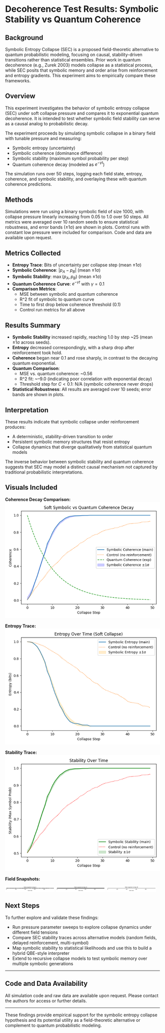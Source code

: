 
# Decoherence Test Results: Symbolic Stability vs Quantum Coherence

## Background

Symbolic Entropy Collapse (SEC) is a proposed field-theoretic alternative to quantum probabilistic modeling, focusing on causal, stability-driven transitions rather than statistical ensembles. Prior work in quantum decoherence (e.g., Zurek 2003) models collapse as a statistical process, while SEC posits that symbolic memory and order arise from reinforcement and entropy gradients. This experiment aims to empirically compare these frameworks.

## Overview

This experiment investigates the behavior of symbolic entropy collapse (SEC) under soft collapse pressure and compares it to exponential quantum decoherence. It is intended to test whether symbolic field stability can serve as a causal analog to probabilistic decay.

The experiment proceeds by simulating symbolic collapse in a binary field with tunable pressure and measuring:

* Symbolic entropy (uncertainty)
* Symbolic coherence (dominance difference)
* Symbolic stability (maximum symbol probability per step)
* Quantum coherence decay (modeled as $e^{-\gamma t}$)

The simulation runs over 50 steps, logging each field state, entropy, coherence, and symbolic stability, and overlaying these with quantum coherence predictions.


## Methods

Simulations were run using a binary symbolic field of size 1000, with collapse pressure linearly increasing from 0.05 to 1.0 over 50 steps. All metrics were averaged over 10 random seeds to ensure statistical robustness, and error bands (±1σ) are shown in plots. Control runs with constant low pressure were included for comparison. Code and data are available upon request.

## Metrics Collected


* **Entropy Trace**: Bits of uncertainty per collapse step (mean ±1σ)
* **Symbolic Coherence**: $|p_A - p_B|$ (mean ±1σ)
* **Symbolic Stability**: $\max(p_A, p_B)$ (mean ±1σ)
* **Quantum Coherence Curve**: $e^{-\gamma t}$ with $\gamma = 0.1$
* **Comparison Metrics**:
  * MSE between symbolic and quantum coherence
  * R^2 fit of symbolic to quantum curve
  * Time to first drop below coherence threshold (0.1)
  * Control run metrics for all above


## Results Summary


* **Symbolic Stability** increased rapidly, reaching 1.0 by step ~25 (mean ±1σ across seeds).
* **Entropy** decreased correspondingly, with a sharp drop after reinforcement took hold.
* **Coherence** began near 0.1 and rose sharply, in contrast to the decaying quantum exponential.
* **Quantum Comparison**:
  * MSE vs. quantum coherence: ~0.56
  * R^2 fit: ~–9.0 (indicating poor correlation with exponential decay)
  * Threshold step for $C < 0.1$: N/A (symbolic coherence never drops)
* **Statistical Robustness**: All results are averaged over 10 seeds; error bands are shown in plots.


## Interpretation

These results indicate that symbolic collapse under reinforcement produces:

* A deterministic, stability-driven transition to order
* Persistent symbolic memory structures that resist entropy
* Collapse dynamics that diverge qualitatively from statistical quantum models

The inverse behavior between symbolic stability and quantum coherence suggests that SEC may model a distinct causal mechanism not captured by traditional probabilistic interpretations.



## Visuals Included

**Coherence Decay Comparison:**
![Coherence Decay](./results/decoherence_soft_20250716_110903/coherence_decay_soft.png)

**Entropy Trace:**<br>
![Entropy Trace](./results/decoherence_soft_20250716_110903/entropy_trace_soft.png)

**Stability Trace:**<br>
![Stability Trace](./results/decoherence_soft_20250716_110903/stability_trace_soft.png)

**Field Snapshots:**
<p float="left">
  <img src="./results/decoherence_soft_20250716_110903/field_snapshot_step0.png" width="32%"/>
  <img src="./results/decoherence_soft_20250716_110903/field_snapshot_step25.png" width="32%"/>
  <img src="./results/decoherence_soft_20250716_110903/field_snapshot_step49.png" width="32%"/>
</p>


## Next Steps

To further explore and validate these findings:

* Run pressure parameter sweeps to explore collapse dynamics under different field tensions
* Compare SEC stability traces across alternative models (random fields, delayed reinforcement, multi-symbol)
* Map symbolic stability to statistical likelihoods and use this to build a hybrid QBE-style interpreter
* Extend to recursive collapse models to test symbolic memory over multiple symbolic generations

---


## Code and Data Availability

All simulation code and raw data are available upon request. Please contact the authors for access or further details.

---

These findings provide empirical support for the symbolic entropy collapse hypothesis and its potential utility as a field-theoretic alternative or complement to quantum probabilistic modeling.
